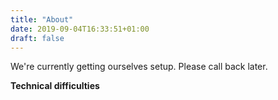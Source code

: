 ```yaml
---
title: "About"
date: 2019-09-04T16:33:51+01:00
draft: false
---
```


We're currently getting ourselves setup. Please call back later.

__Technical difficulties__
